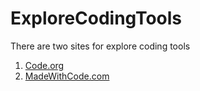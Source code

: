 # ExploreCodingTools

There are two sites for explore coding tools
1. [Code.org](https://code.org/)
2. [MadeWithCode.com](https://madewithcode.come)
